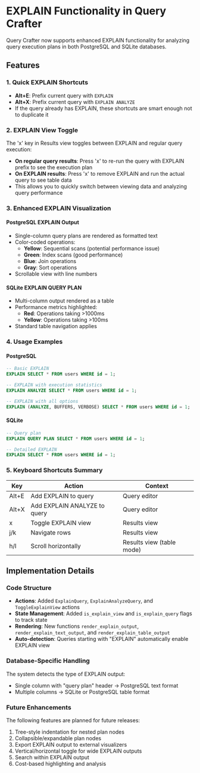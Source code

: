 # EXPLAIN Functionality in Query Crafter

Query Crafter now supports enhanced EXPLAIN functionality for analyzing query execution plans in both PostgreSQL and SQLite databases.

## Features

### 1. Quick EXPLAIN Shortcuts
- **Alt+E**: Prefix current query with `EXPLAIN`
- **Alt+X**: Prefix current query with `EXPLAIN ANALYZE`
- If the query already has EXPLAIN, these shortcuts are smart enough not to duplicate it

### 2. EXPLAIN View Toggle
The 'x' key in Results view toggles between EXPLAIN and regular query execution:
- **On regular query results**: Press 'x' to re-run the query with EXPLAIN prefix to see the execution plan
- **On EXPLAIN results**: Press 'x' to remove EXPLAIN and run the actual query to see table data
- This allows you to quickly switch between viewing data and analyzing query performance

### 3. Enhanced EXPLAIN Visualization

#### PostgreSQL EXPLAIN Output
- Single-column query plans are rendered as formatted text
- Color-coded operations:
  - **Yellow**: Sequential scans (potential performance issue)
  - **Green**: Index scans (good performance)
  - **Blue**: Join operations
  - **Gray**: Sort operations
- Scrollable view with line numbers

#### SQLite EXPLAIN QUERY PLAN
- Multi-column output rendered as a table
- Performance metrics highlighted:
  - **Red**: Operations taking >1000ms
  - **Yellow**: Operations taking >100ms
- Standard table navigation applies

### 4. Usage Examples

#### PostgreSQL
```sql
-- Basic EXPLAIN
EXPLAIN SELECT * FROM users WHERE id = 1;

-- EXPLAIN with execution statistics
EXPLAIN ANALYZE SELECT * FROM users WHERE id = 1;

-- EXPLAIN with all options
EXPLAIN (ANALYZE, BUFFERS, VERBOSE) SELECT * FROM users WHERE id = 1;
```

#### SQLite
```sql
-- Query plan
EXPLAIN QUERY PLAN SELECT * FROM users WHERE id = 1;

-- Detailed EXPLAIN
EXPLAIN SELECT * FROM users WHERE id = 1;
```

### 5. Keyboard Shortcuts Summary

| Key | Action | Context |
|-----|--------|---------|
| Alt+E | Add EXPLAIN to query | Query editor |
| Alt+X | Add EXPLAIN ANALYZE to query | Query editor |
| x | Toggle EXPLAIN view | Results view |
| j/k | Navigate rows | Results view |
| h/l | Scroll horizontally | Results view (table mode) |

## Implementation Details

### Code Structure
- **Actions**: Added `ExplainQuery`, `ExplainAnalyzeQuery`, and `ToggleExplainView` actions
- **State Management**: Added `is_explain_view` and `is_explain_query` flags to track state
- **Rendering**: New functions `render_explain_output`, `render_explain_text_output`, and `render_explain_table_output`
- **Auto-detection**: Queries starting with "EXPLAIN" automatically enable EXPLAIN view

### Database-Specific Handling
The system detects the type of EXPLAIN output:
- Single column with "query plan" header → PostgreSQL text format
- Multiple columns → SQLite or PostgreSQL table format

### Future Enhancements
The following features are planned for future releases:
1. Tree-style indentation for nested plan nodes
2. Collapsible/expandable plan nodes
3. Export EXPLAIN output to external visualizers
4. Vertical/horizontal toggle for wide EXPLAIN outputs
5. Search within EXPLAIN output
6. Cost-based highlighting and analysis